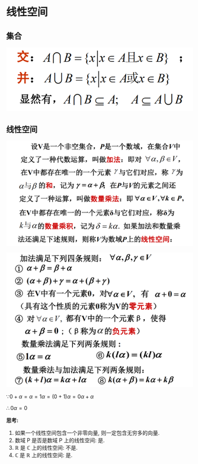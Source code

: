 # 线性空间

## 集合

![](./images/2021-03-22-08-11-36.png)

## 线性空间

![](./images/2021-03-22-09-18-42.png)

![](./images/2021-03-22-09-24-02.png)

$\because 0+\alpha=\alpha=1\alpha=(0+1)\alpha=0\alpha+\alpha$

$\therefore 0\alpha=0$

**思考:**

1. 如果一个线性空间包含一个非零向量, 则一定包含无穷多的向量.
2. 数域 P 是否是数域 P 上的线性空间: 是.
3. $\mathbb{R}$ 是 $\mathbb{C}$ 上的线性空间: 不是.
4. $\mathbb{C}$ 是 $\mathbb{R}$ 上的线性空间: 是.

